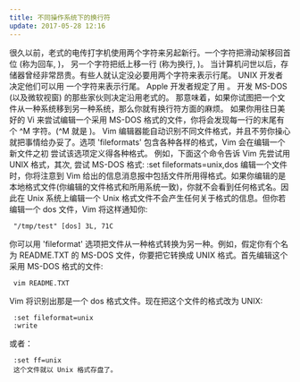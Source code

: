 ```yaml
---
title: 不同操作系统下的换行符
update: 2017-05-28 12:16
---
```


很久以前，老式的电传打字机使用两个字符来另起新行。一个字符把滑动架移回首位 (称为回车, <CR>)，
另一个字符把纸上移一行 (称为换行, <LF>)。
当计算机问世以后，存储器曾经非常昂贵。有些人就认定没必要用两个字符来表示行尾。
UNIX 开发者决定他们可以用 <Line Feed> 一个字符来表示行尾。
Apple 开发者规定了用 <CR> 。
开发 MS-DOS (以及微软视窗) 的那些家伙则决定沿用老式的<CR><LF>。
那意味着，如果你试图把一个文件从一种系统移到另一种系统，那么你就有换行符方面的麻烦。
如果你用往日美好的 Vi 来尝试编辑一个采用 MS-DOS 格式的文件，你将会发现每一行的末尾有个 ^M 字符。(^M 就是 <CR>)。
Vim 编辑器能自动识别不同文件格式，并且不劳你操心就把事情给办妥了。选项 'fileformats' 包含各种各样的格式，Vim 会在编辑一个新文件之初
尝试该选项定义得各种格式。
例如，下面这个命令告诉 Vim 先尝试用 UNIX 格式，其次, 尝试
	MS-DOS 格式:
	:set fileformats=unix,dos
编辑一个文件时，你将注意到 Vim 给出的信息消息报中包括文件所用得格式。如果你编辑的是本地格式文件(你编辑的文件格式和所用系统一致)，你就不会看到任何格式名。因此在 Unix 系统上编辑一个 Unix 格式文件不会产生任何关于格式的信息。但你若编辑一个 dos 文件，Vim 将这样通知你:
	 
	 "/tmp/test" [dos] 3L, 71C
你可以用 'fileformat' 选项把文件从一种格式转换为另一种。例如，假定你有个名为 README.TXT 的 MS-DOS 文件，你要把它转换成 UNIX 格式。首先编辑这个采用 MS-DOS 格式的文件:
	 
	 vim README.TXT
Vim 将识别出那是一个 dos 格式文件。现在把这个文件的格式改为 UNIX:
	  
	 :set fileformat=unix 
	 :write
或者：
      
	 :set ff=unix
	 这个文件就以 Unix 格式存盘了。

